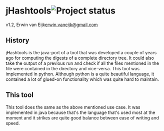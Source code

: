 jHashtools![Project status](http://stillmaintained.com/nicoulaj/maven-zsh-completion.png)
=========================================================================================
v1.2, Erwin van Eijk<erwin.vaneijk@gmail.com>

History
-------
jHashtools is the java-port of a tool that was developed a couple of years ago
for computing the digests of a complete directory tree. It could also take the
output of a previous run and check if all the files mentioned in the file were
contained in the directory and vice-versa. This tool was implemented in python.
Although python is a quite beautiful language, it contained a lot of glued-on
functionality which was quite hard to maintain.

This tool
---------
This tool does the same as the above mentioned use case. It was implemented in
java because that's the language that's used most at the moment and it strikes
are quite good balance between ease of writing and speed.
